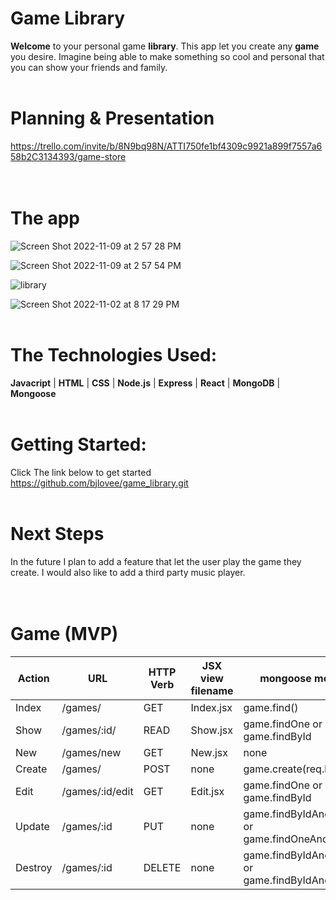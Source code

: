 # **Game Library**
**Welcome** to your personal game **library**. This app let you create any **game** you desire. Imagine being able to make something so cool and personal that you can show your friends and family.
<br>
<br>
# Planning & Presentation 

https://trello.com/invite/b/8N9bq98N/ATTI750fe1bf4309c9921a899f7557a658b2C3134393/game-store
<br>
<br>
<br>

# The app
![Screen Shot 2022-11-09 at 2 57 28 PM](https://user-images.githubusercontent.com/107008047/200928885-a3a850c1-4706-45c0-9d38-119e60522c34.png)

![Screen Shot 2022-11-09 at 2 57 54 PM](https://user-images.githubusercontent.com/107008047/200929012-0438baa0-547d-435a-ae92-35be7a8d9599.png)


![library](https://user-images.githubusercontent.com/107008047/199635623-7e08990a-e065-4c82-bc31-34c9fa9b4f54.png)

![Screen Shot 2022-11-02 at 8 17 29 PM](https://user-images.githubusercontent.com/107008047/199635708-dfcb3294-4368-418b-8570-3f175b0d9989.png)
<br>
<br>
# The Technologies Used:
**Javacript** | **HTML** | **CSS** | **Node.js** | **Express** | **React** | **MongoDB** | **Mongoose** 
<br>
<br>
# Getting Started:
Click The link below to get started<br>
https://github.com/bjlovee/game_library.git
<br>
<br>
# Next Steps
In the future I plan to add a feature that let the user play the game they create. I would also like to add a third party music player.
<br>
<br>
<br>
# Game (MVP)
Action | URL | HTTP Verb | JSX view filename | mongoose method 
--- | --- | --- | --- |--- 
Index | /games/ | GET | Index.jsx | game.find() | game.find()
Show | /games/:id/ | READ | Show.jsx | game.findOne or game.findById | 
New | /games/new | GET | New.jsx | none | 
Create | /games/ | POST | none | game.create(req.body) | 
Edit | /games/:id/edit | GET | Edit.jsx | game.findOne or game.findById | 
Update | /games/:id | PUT | none | game.findByIdAndUpdate or game.findOneAndUpdate | 
Destroy | /games/:id | DELETE | none | game.findByIdAndRemove or game.findByIdAndDelete |
<br>
<!-- # User
Action | URL | HTTP Verb | JSX view filename | mongoose method 
--- | --- | --- | --- |--- 
Index | /users/ | GET | Index.jsx | game.find() | user.find()
Show | /users/:id/ | READ | Show.jsx | user.findOne or user.findById | 
New | /users/new | GET | New.jsx | none | 
Create | /users/ | POST | none | user.create(req.body) | 
Edit | /users/:id/edit | GET | Edit.jsx | user.findOne or user.findById | 
Update | /users/:id | PUT | none | user.findByIdAndUpdate or user.findOneAndUpdate | 
Destroy | /users/:id | DELETE | none | user.findByIdAndRemove or user.findByIdAndDelete | -->
